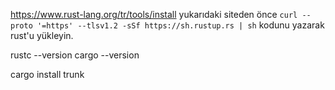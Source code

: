 https://www.rust-lang.org/tr/tools/install
yukarıdaki siteden önce `curl --proto '=https' --tlsv1.2 -sSf https://sh.rustup.rs | sh` kodunu yazarak rust'u yükleyin.

rustc --version
cargo --version

cargo install trunk
